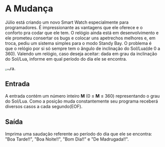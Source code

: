 # A Mudança		

Júlio está criando um novo Smart Watch especialmente para  programadores. É impressionante as vantagens que ele oferece e o  conforto pra codar que ele tem. O relógio ainda está em desenvolvimento e ele prometeu consertar os bugs e colocar uns apetrechos melhores e, em  troca, pediu um sistema simples para o modo Standy Bay. O problema é que o relógio por si só sempre tem o ângulo de inclinação do Sol/Lua(de 0 a 360). Valendo um relógio, caso deseja aceitar: dada em grau da  inclinação do Sol/Lua, informe em qual período do dia ele se encontra.

<img src="https://www.urionlinejudge.com.br/gallery/images/problems/UOJ_2686.png" alt="img" style="zoom:40%;" />ra.



## Entrada

A entrada contém um número inteiro **M** (0 ≤ **M** ≤ 360) representando o grau do Sol/Lua. Como a posição muda  constantemente seu programa receberá diversos casos a cada segundo(EOF).

## Saída

Imprima uma saudação referente ao período do dia que ele se  encontra: "Boa Tarde!!", "Boa Noite!!", "Bom Dia!!" e "De Madrugada!!".
